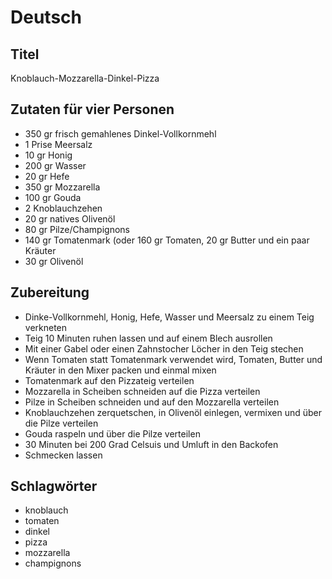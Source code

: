 # Deutsch

## Titel

Knoblauch-Mozzarella-Dinkel-Pizza

## Zutaten für vier Personen

* 350 gr frisch gemahlenes Dinkel-Vollkornmehl
* 1 Prise Meersalz
* 10 gr Honig
* 200 gr Wasser
* 20 gr Hefe
* 350 gr Mozzarella
* 100 gr Gouda
* 2 Knoblauchzehen
* 20 gr natives Olivenöl
* 80 gr Pilze/Champignons
* 140 gr Tomatenmark (oder 160 gr Tomaten, 20 gr Butter und ein paar Kräuter
* 30 gr Olivenöl

## Zubereitung

* Dinke-Vollkornmehl, Honig, Hefe, Wasser und Meersalz zu einem Teig verkneten
* Teig 10 Minuten ruhen lassen und auf einem Blech ausrollen
* Mit einer Gabel oder einen Zahnstocher Löcher in den Teig stechen
* Wenn Tomaten statt Tomatenmark verwendet wird, Tomaten, Butter und Kräuter in den Mixer packen und einmal mixen
* Tomatenmark auf den Pizzateig verteilen
* Mozzarella in Scheiben schneiden auf die Pizza verteilen
* Pilze in Scheiben schneiden und auf den Mozzarella verteilen
* Knoblauchzehen zerquetschen, in Olivenöl einlegen, vermixen und über die Pilze verteilen
* Gouda raspeln und über die Pilze verteilen
* 30 Minuten bei 200 Grad Celsuis und Umluft in den Backofen
* Schmecken lassen

## Schlagwörter

* knoblauch
* tomaten
* dinkel
* pizza
* mozzarella
* champignons
